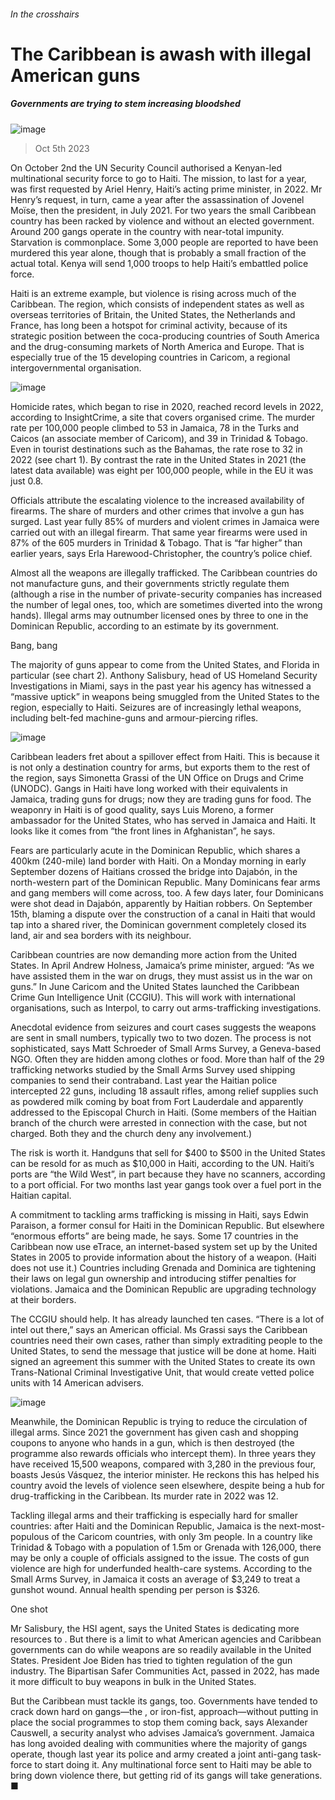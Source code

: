 ###### In the crosshairs
# The Caribbean is awash with illegal American guns 
##### Governments are trying to stem increasing bloodshed 
![image](images/20231007_AMP002.jpg) 
> Oct 5th 2023 
On October 2nd the UN Security Council authorised a Kenyan-led multinational security force to go to Haiti. The mission, to last for a year, was first requested by Ariel Henry, Haiti’s acting prime minister, in 2022. Mr Henry’s request, in turn, came a year after the assassination of Jovenel Moïse, then the president, in July 2021. For two years the small Caribbean country has been racked by violence and without an elected government. Around 200 gangs operate in the country with near-total impunity. Starvation is commonplace. Some 3,000 people are reported to have been murdered this year alone, though that is probably a small fraction of the actual total. Kenya will send 1,000 troops to help Haiti’s embattled police force.
Haiti is an extreme example, but violence is rising across much of the Caribbean. The region, which consists of independent states as well as overseas territories of Britain, the United States, the Netherlands and France, has long been a hotspot for criminal activity, because of its strategic position between the coca-producing countries of South America and the drug-consuming markets of North America and Europe. That is especially true of the 15 developing countries in Caricom, a regional intergovernmental organisation. 
![image](images/20231007_AMC806.png) 

Homicide rates, which began to rise in 2020, reached record levels in 2022, according to InsightCrime, a site that covers organised crime. The murder rate per 100,000 people climbed to 53 in Jamaica, 78 in the Turks and Caicos (an associate member of Caricom), and 39 in Trinidad &amp; Tobago. Even in tourist destinations such as the Bahamas, the rate rose to 32 in 2022 (see chart 1). By contrast the rate in the United States in 2021 (the latest data available) was eight per 100,000 people, while in the EU it was just 0.8.
Officials attribute the escalating violence to the increased availability of firearms. The share of murders and other crimes that involve a gun has surged. Last year fully 85% of murders and violent crimes in Jamaica were carried out with an illegal firearm. That same year firearms were used in 87% of the 605 murders in Trinidad &amp; Tobago. That is “far higher” than earlier years, says Erla Harewood-Christopher, the country’s police chief. 
Almost all the weapons are illegally trafficked. The Caribbean countries do not manufacture guns, and their governments strictly regulate them (although a rise in the number of private-security companies has increased the number of legal ones, too, which are sometimes diverted into the wrong hands). Illegal arms may outnumber licensed ones by three to one in the Dominican Republic, according to an estimate by its government. 
Bang, bang
The majority of guns appear to come from the United States, and Florida in particular (see chart 2). Anthony Salisbury, head of US Homeland Security Investigations in Miami, says in the past year his agency has witnessed a “massive uptick” in weapons being smuggled from the United States to the region, especially to Haiti. Seizures are of increasingly lethal weapons, including belt-fed machine-guns and armour-piercing rifles.
![image](images/20231007_AMC846.png) 

Caribbean leaders fret about a spillover effect from Haiti. This is because it is not only a destination country for arms, but exports them to the rest of the region, says Simonetta Grassi of the UN Office on Drugs and Crime (UNODC). Gangs in Haiti have long worked with their equivalents in Jamaica, trading guns for drugs; now they are trading guns for food. The weaponry in Haiti is of good quality, says Luis Moreno, a former ambassador for the United States, who has served in Jamaica and Haiti. It looks like it comes from “the front lines in Afghanistan”, he says. 
Fears are particularly acute in the Dominican Republic, which shares a 400km (240-mile) land border with Haiti. On a Monday morning in early September dozens of Haitians crossed the bridge into Dajabón, in the north-western part of the Dominican Republic. Many Dominicans fear arms and gang members will come across, too. A few days later, four Dominicans were shot dead in Dajabón, apparently by Haitian robbers. On September 15th, blaming a dispute over the construction of a canal in Haiti that would tap into a shared river, the Dominican government completely closed its land, air and sea borders with its neighbour.
Caribbean countries are now demanding more action from the United States. In April Andrew Holness, Jamaica’s prime minister, argued: “As we have assisted them in the war on drugs, they must assist us in the war on guns.” In June Caricom and the United States launched the Caribbean Crime Gun Intelligence Unit (CCGIU). This will work with international organisations, such as Interpol, to carry out arms-trafficking investigations. 
Anecdotal evidence from seizures and court cases suggests the weapons are sent in small numbers, typically two to two dozen. The process is not sophisticated, says Matt Schroeder of Small Arms Survey, a Geneva-based NGO. Often they are hidden among clothes or food. More than half of the 29 trafficking networks studied by the Small Arms Survey used shipping companies to send their contraband. Last year the Haitian police intercepted 22 guns, including 18 assault rifles, among relief supplies such as powdered milk coming by boat from Fort Lauderdale and apparently addressed to the Episcopal Church in Haiti. (Some members of the Haitian branch of the church were arrested in connection with the case, but not charged. Both they and the church deny any involvement.) 
The risk is worth it. Handguns that sell for $400 to $500 in the United States can be resold for as much as $10,000 in Haiti, according to the UN. Haiti’s ports are “the Wild West”, in part because they have no scanners, according to a port official. For two months last year gangs took over a fuel port in the Haitian capital.
A commitment to tackling arms trafficking is missing in Haiti, says Edwin Paraison, a former consul for Haiti in the Dominican Republic. But elsewhere “enormous efforts” are being made, he says. Some 17 countries in the Caribbean now use eTrace, an internet-based system set up by the United States in 2005 to provide information about the history of a weapon. (Haiti does not use it.) Countries including Grenada and Dominica are tightening their laws on legal gun ownership and introducing stiffer penalties for violations. Jamaica and the Dominican Republic are upgrading technology at their borders. 
The CCGIU should help. It has already launched ten cases. “There is a lot of intel out there,” says an American official. Ms Grassi says the Caribbean countries need their own cases, rather than simply extraditing people to the United States, to send the message that justice will be done at home. Haiti signed an agreement this summer with the United States to create its own Trans-National Criminal Investigative Unit, that would create vetted police units with 14 American advisers. 
![image](images/20231007_AMM961.png) 

Meanwhile, the Dominican Republic is trying to reduce the circulation of illegal arms. Since 2021 the government has given cash and shopping coupons to anyone who hands in a gun, which is then destroyed (the programme also rewards officials who intercept them). In three years they have received 15,500 weapons, compared with 3,280 in the previous four, boasts Jesús Vásquez, the interior minister. He reckons this has helped his country avoid the levels of violence seen elsewhere, despite being a hub for drug-trafficking in the Caribbean. Its murder rate in 2022 was 12.
Tackling illegal arms and their trafficking is especially hard for smaller countries: after Haiti and the Dominican Republic, Jamaica is the next-most-populous of the Caricom countries, with only 3m people. In a country like Trinidad &amp; Tobago with a population of 1.5m or Grenada with 126,000, there may be only a couple of officials assigned to the issue. The costs of gun violence are high for underfunded health-care systems. According to the Small Arms Survey, in Jamaica it costs an average of $3,249 to treat a gunshot wound. Annual health spending per person is $326.
One shot
Mr Salisbury, the HSI agent, says the United States is dedicating more resources to . But there is a limit to what American agencies and Caribbean governments can do while weapons are so readily available in the United States. President Joe Biden has tried to tighten regulation of the gun industry. The Bipartisan Safer Communities Act, passed in 2022, has made it more difficult to buy weapons in bulk in the United States. 
But the Caribbean must tackle its gangs, too. Governments have tended to crack down hard on gangs—the , or iron-fist, approach—without putting in place the social programmes to stop them coming back, says Alexander Causwell, a security analyst who advises Jamaica’s government. Jamaica has long avoided dealing with communities where the majority of gangs operate, though last year its police and army created a joint anti-gang task-force to start doing it. Any multinational force sent to Haiti may be able to bring down violence there, but getting rid of its gangs will take generations. ■

